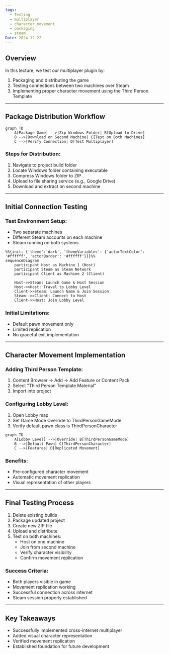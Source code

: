 ```yaml
---
tags:
  - Testing
  - multiplayer
  - character_movement
  - packaging
  - steam
Date: 2024-12-22
---
```

## Overview
In this lecture, we test our multiplayer plugin by:
1. Packaging and distributing the game
2. Testing connections between two machines over Steam
3. Implementing proper character movement using the Third Person Template

---

## Package Distribution Workflow

```mermaid
graph TD
    A[Package Game] -->|Zip Windows Folder| B[Upload to Drive]
    B -->|Download on Second Machine| C[Test on Both Machines]
    C -->|Verify Connection| D[Test Multiplayer]
```

### Steps for Distribution:
1. Navigate to project build folder
2. Locate Windows folder containing executable
3. Compress Windows folder to ZIP
4. Upload to file sharing service (e.g., Google Drive)
5. Download and extract on second machine

---

## Initial Connection Testing

### Test Environment Setup:
- Two separate machines
- Different Steam accounts on each machine
- Steam running on both systems

```mermaid
%%{init: {'theme':'dark', 'themeVariables': {'actorTextColor': '#ffffff', 'actorBorder': '#ffffff'}}}%%
sequenceDiagram
    participant Host as Machine 1 (Host)
    participant Steam as Steam Network
    participant Client as Machine 2 (Client)
    
    Host->>Steam: Launch Game & Host Session
    Host->>Host: Travel to Lobby Level
    Client->>Steam: Launch Game & Join Session
    Steam-->>Client: Connect to Host
    Client->>Host: Join Lobby Level
```

### Initial Limitations:
- Default pawn movement only
- Limited replication
- No graceful exit implementation

---

## Character Movement Implementation

### Adding Third Person Template:
1. Content Browser → Add → Add Feature or Content Pack
2. Select "Third Person Template Material"
3. Import into project

### Configuring Lobby Level:
1. Open Lobby map
2. Set Game Mode Override to ThirdPersonGameMode
3. Verify default pawn class is ThirdPersonCharacter

```mermaid
graph TD
    A[Lobby Level] -->|Override| B[ThirdPersonGameMode]
    B -->|Default Pawn| C[ThirdPersonCharacter]
    C -->|Features| D[Replicated Movement]
```

### Benefits:
- Pre-configured character movement
- Automatic movement replication
- Visual representation of other players

---

## Final Testing Process

1. Delete existing builds
2. Package updated project
3. Create new ZIP file
4. Upload and distribute
5. Test on both machines:
   - Host on one machine
   - Join from second machine
   - Verify character visibility
   - Confirm movement replication

### Success Criteria:
- Both players visible in game
- Movement replication working
- Successful connection across internet
- Steam session properly established

---

## Key Takeaways
- Successfully implemented cross-internet multiplayer
- Added visual character representation
- Verified movement replication
- Established foundation for future development
